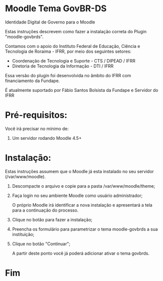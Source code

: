 # Moodle Tema GovBR-DS
Identidade Digital de Governo para o Moodle

Estas instruções descrevem como fazer a instalação correta do Plugin "moodle-govbrds".

Contamos com o apoio do Instituto Federal de Educação, Ciência e Tecnologia de Roraima - IFRR, por meio dos seguintes setores: 
- Coordenação de Tecnologia e Suporte - CTS / DIPEAD / IFRR 
- Diretoria de Tecnologia da Informação - DTI / IFRR

Essa versão do plugin foi desenvolvida no âmbito do IFRR com financiamento da Fundape.

É atualmente suportado por Fábio Santos 
Bolsista da Fundape e Servidor do IFRR

Pré-requisitos:
============
Você irá precisar no mínimo de:

1.  Um servidor rodando Moodle 4.5+

Instalação:
============
Estas instruções assumem que o Moodle já esta instalado no seu servidor (/var/www/moodle).

1.  Descompacte o arquivo e copie para a pasta /var/www/moodle/theme;
1.  Faça login no seu ambiente Moodle como usuário administrador;

    O próprio Moodle irá identificar a nova instalação e apresentará a tela para a continuação do processo.

3.  Clique no botão para fazer a instalação;
4.  Preencha os formulário para parametrizar o tema moodle-govbrds a sua instituição;
5.  Clique no botão "Continuar";

	A partir deste ponto você já poderá adicionar ativar o tema govbrds.

Fim
============
